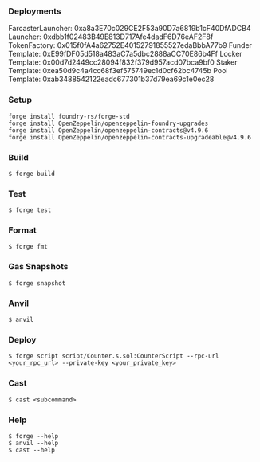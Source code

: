 ### Deployments

FarcasterLauncher: 0xa8a3E70c029CE2F53a90D7a6819b1cF40DfADCB4
Launcher: 0xdbb1f02483B49E813D717Afe4dadF6D76eAF2F8f
TokenFactory: 0x015f0fA4a62752E40152791855527edaBbbA77b9
Funder Template: 0xE99fDF05d518a483aC7a5dbc2888aCC70E86b4Ff
Locker Template: 0x00d7d2449cc28094f832f379d957acd07bca9bf0
Staker Template: 0xea50d9c4a4cc68f3ef575749ec1d0cf62bc4745b
Pool Template: 0xab3488542122eadc677301b37d79ea69c1e0ec28

### Setup

```
forge install foundry-rs/forge-std
forge install OpenZeppelin/openzeppelin-foundry-upgrades
forge install OpenZeppelin/openzeppelin-contracts@v4.9.6
forge install OpenZeppelin/openzeppelin-contracts-upgradeable@v4.9.6
```

### Build

```shell
$ forge build
```

### Test

```shell
$ forge test
```

### Format

```shell
$ forge fmt
```

### Gas Snapshots

```shell
$ forge snapshot
```

### Anvil

```shell
$ anvil
```

### Deploy

```shell
$ forge script script/Counter.s.sol:CounterScript --rpc-url <your_rpc_url> --private-key <your_private_key>
```

### Cast

```shell
$ cast <subcommand>
```

### Help

```shell
$ forge --help
$ anvil --help
$ cast --help
```
